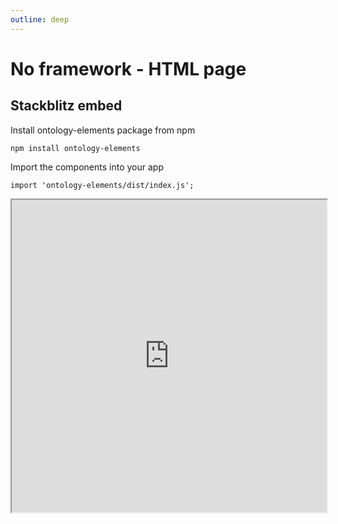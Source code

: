 ```yaml
---
outline: deep
---
```


# No framework - HTML page

## Stackblitz embed

Install ontology-elements package from npm

```
npm install ontology-elements
```

Import the components into your app

```
import 'ontology-elements/dist/index.js';
```

<iframe style="width: 100%; height: 500px" src="https://stackblitz.com/edit/js-gm3h9z?file=index.html"></iframe>

